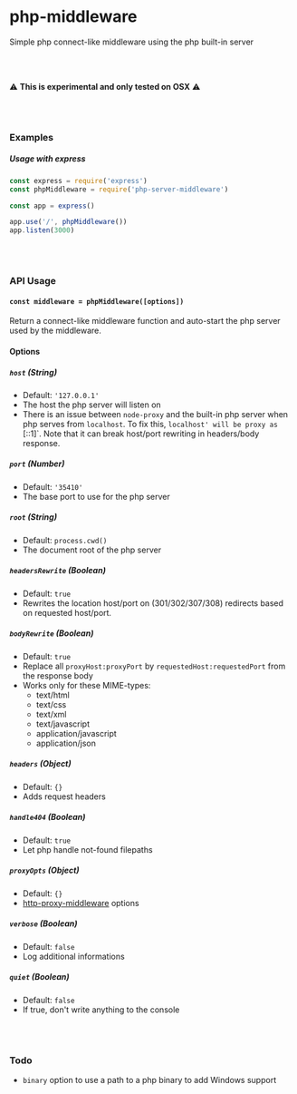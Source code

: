 # php-middleware
Simple php connect-like middleware using the php built-in server

<br><br>

:warning: __This is experimental and only tested on OSX__ :warning:

<br><br>

### Examples

##### Usage with express
```js
const express = require('express')
const phpMiddleware = require('php-server-middleware')

const app = express()

app.use('/', phpMiddleware())
app.listen(3000)

```

<br><br>

### API Usage
#### `const middleware = phpMiddleware([options])`
Return a connect-like middleware function and auto-start the php server used by the middleware.

#### Options
##### `host` (String)
* Default: `'127.0.0.1'`
* The host the php server will listen on
* There is an issue between `node-proxy` and the built-in php server when php serves from `localhost`. To fix this, `localhost' will be proxy as `[::1]`. Note that it can break host/port rewriting in headers/body response.

##### `port` (Number)
* Default: `'35410'`
* The base port to use for the php server

##### `root` (String)
* Default: `process.cwd()`
* The document root of the php server

##### `headersRewrite` (Boolean)
* Default: `true`
* Rewrites the location host/port on (301/302/307/308) redirects based on requested host/port.

##### `bodyRewrite` (Boolean)
* Default: `true`
* Replace all `proxyHost:proxyPort` by `requestedHost:requestedPort` from the response body
* Works only for these MIME-types:
    - text/html
    - text/css
    - text/xml
    - text/javascript
    - application/javascript
    - application/json

##### `headers` (Object)
* Default: `{}`
* Adds request headers

##### `handle404` (Boolean)
* Default: `true`
* Let php handle not-found filepaths

##### `proxyOpts` (Object)
* Default: `{}`
* [http-proxy-middleware](https://www.npmjs.com/package/http-proxy-middleware) options

##### `verbose` (Boolean)
* Default: `false`
* Log additional informations

##### `quiet` (Boolean)
* Default: `false`
* If true, don't write anything to the console

<br><br>

### Todo
* `binary` option to use a path to a php binary to add Windows support
